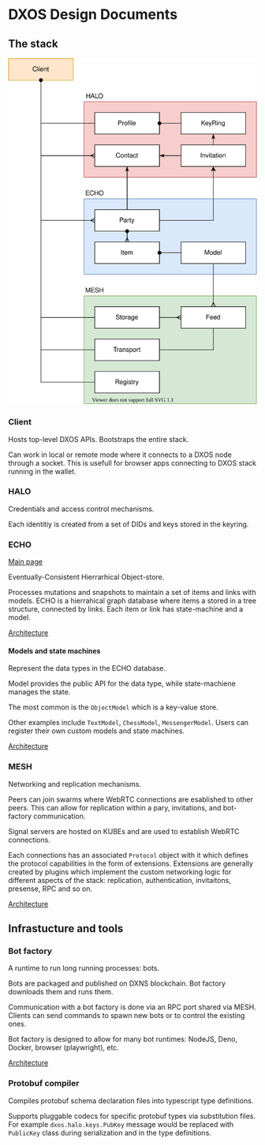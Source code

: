 # DXOS Design Documents

## The stack

<img src="./diagrams/stack.drawio.svg">

### Client

Hosts top-level DXOS APIs. Bootstraps the entire stack.

Can work in local or remote mode where it connects to a DXOS node through a socket.
This is usefull for browser apps connecting to DXOS stack running in the wallet.

### HALO

Credentials and access control mechanisms.

Each identitiy is created from a set of DIDs and keys stored in the keyring.

### ECHO

[Main page](./echo.md)

Eventually-Consistent Hierrarhical Object-store.

Processes mutations and snapshots to maintain a set of items and links with models.
ECHO is a hierrahical graph database where items a stored in a tree structure, connected by links.
Each item or link has state-machine and a model.

[Architecture](./diagrams/echo-architecture.drawio.png)

#### Models and state machines

Represent the data types in the ECHO database.

Model provides the public API for the data type, while state-machiene manages the state.

The most common is the `ObjectModel` which is a key-value store.

Other examples include `TextModel`, `ChessModel`, `MessengerModel`. Users can register their own custom models and state machines.

[Architecture](./diagrams/state-machine.drawio.svg)

### MESH

Networking and replication mechanisms.

Peers can join swarms where WebRTC connections are esablished to other peers. 
This can allow for replication within a pary, invitations, and bot-factory communication.

Signal servers are hosted on KUBEs and are used to establish WebRTC connections.

Each connections has an associated `Protocol` object with it which defines the protocol capabilities in the form of extensions.
Extensions are generally created by plugins which implement the custom networking logic for different aspects of the stack: replication, authentication, invitaitons, presense, RPC and so on.

[Architecture](./diagrams/mesh.drawio.svg)

## Infrastucture and tools

### Bot factory

A runtime to run long running processes: bots.

Bots are packaged and published on DXNS blockchain.
Bot factory downloads them and runs them.

Communication with a bot factory is done via an RPC port shared via MESH.
Clients can send commands to spawn new bots or to control the existing ones.

Bot factory is designed to allow for many bot runtimes: NodeJS, Deno, Docker, browser (playwright), etc.

[Architecture](./diagrams/bot.drawio.svg)

### Protobuf compiler

Compiles protobuf schema declaration files into typescript type definitions.

Supports pluggable codecs for specific protobuf types via substitution files.
For example `dxos.halo.keys.PubKey` message would be replaced with `PublicKey` class during serialization and in the type definitions.
